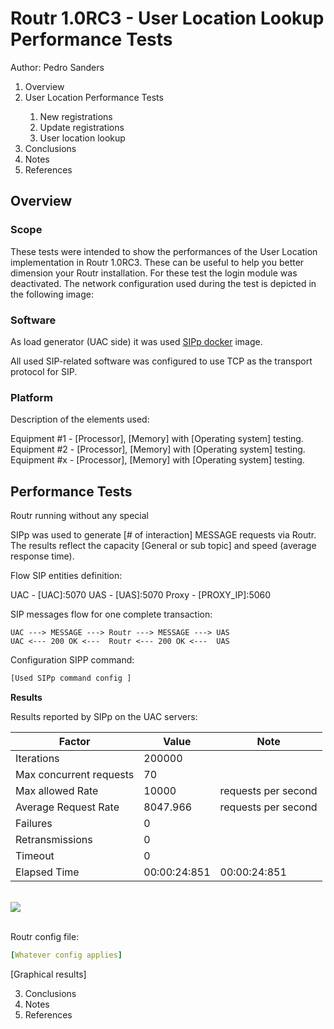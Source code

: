 # Routr 1.0RC3 - User Location Lookup Performance Tests

Author:
  Pedro Sanders

<ol type="1">
    <li>Overview</li>
    <li>User Location Performance Tests</li>
    <ol type="1">
        <li>New registrations</li>
        <li>Update registrations</li>
        <li>User location lookup</li>      
    </ol>
    <li>Conclusions</li>
    <li>Notes</li>
    <li>References</li>            
</ol>

## Overview
### Scope

These tests were intended to show the performances of the User Location implementation in Routr 1.0RC3.
These can be useful to help you better dimension your Routr installation. For these test the login module
was deactivated. The network configuration used during the test is depicted in the following image:

### Software

As load generator (UAC side) it was used [SIPp docker](URL) image.

All used SIP-related software was configured to use TCP as the transport protocol for SIP.

### Platform

Description of the elements used:

Equipment #1 - [Processor], [Memory] with [Operating system] testing.
Equipment #2 - [Processor], [Memory] with [Operating system] testing.
Equipment #x - [Processor], [Memory] with [Operating system] testing.

## Performance Tests

Routr running without any special

SIPp was used to generate [# of interaction] MESSAGE requests via Routr.
The results reflect the capacity [General or sub topic] and speed (average response time).

Flow
SIP entities definition:

UAC - [UAC]:5070
UAS - [UAS]:5070
Proxy - [PROXY_IP]:5060

SIP messages flow for one complete transaction:

```
UAC ---> MESSAGE ---> Routr ---> MESSAGE ---> UAS
UAC <--- 200 OK <---  Routr <--- 200 OK <---  UAS
```

Configuration
SIPP command:

```bash
[Used SIPp command config ]
```

**Results**

Results reported by SIPp on the UAC servers:

| Factor | Value | Note  |
|---|---|---|
| Iterations | 200000 |   |
| Max concurrent requests | 70  |  |
| Max allowed Rate  | 10000 | requests per second  |
| Average Request Rate  | 8047.966   | requests per second  |
| Failures  | 0 |   |
| Retransmissions | 0 |   |
| Timeout  | 0 |   |
| Elapsed Time  | 00:00:24:851  | 00:00:24:851   |

<br/>
<img src="/docs/assets/images/[DUT Performance Summary]" />
<br/>
<br/>

Routr config file:

```yaml
[Whatever config applies]
```

[Graphical results]

3. Conclusions
4. Notes
5. References
